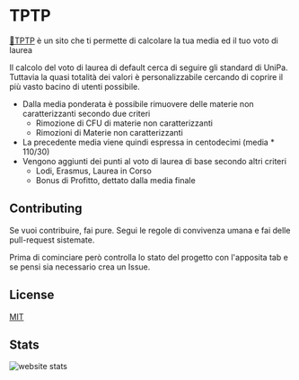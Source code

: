# TPTP


[:link:TPTP](https://tptp.vercel.app) è un sito che ti permette di calcolare la tua media ed il tuo voto di laurea

Il calcolo del voto di laurea di default cerca di seguire gli standard di UniPa. Tuttavia la quasi totalità dei valori è personalizzabile cercando di coprire il più vasto bacino di utenti possibile.
- Dalla media ponderata è possibile rimuovere delle materie non caratterizzanti secondo due criteri
  - Rimozione di CFU di materie non caratterizzanti
  - Rimozioni di Materie non caratterizzanti  
- La precedente media viene quindi espressa in centodecimi (media * 110/30)
- Vengono aggiunti dei punti al voto di laurea di base secondo altri criteri
  - Lodi, Erasmus, Laurea in Corso
  - Bonus di Profitto, dettato dalla media finale

## Contributing
Se vuoi contribuire, fai pure.
Segui le regole di convivenza umana e fai delle pull-request sistemate.

Prima di cominciare però controlla lo stato del progetto con l'apposita tab e se pensi sia necessario crea un Issue.

## License
[MIT](https://choosealicense.com/licenses/mit/)

## Stats

![website stats](https://i.imgur.com/TKq19V5.png)
